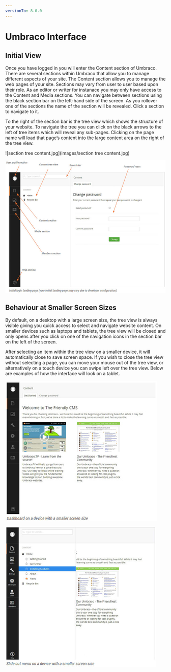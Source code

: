 ```yaml
---
versionTo: 8.0.0
---
```


# Umbraco Interface

## Initial View

Once you have logged in you will enter the Content section of Umbraco. There are several sections within Umbraco that allow you to manage different aspects of your site. The Content section allows you to manage the web pages of your site. Sections may vary from user to user based upon their role. As an editor or writer for instanace you may only have access to the Content and Media sections. You can navigate between sections using the black section bar on the left-hand side of the screen. As you rollover one of the sections the name of the section will be revealed. Click a section to navigate to it.

To the right of the section bar is the tree view which shows the structure of your website. To navigate the tree you can click on the black arrows to the left of tree items which will reveal any sub-pages. Clicking on the
page name will load that page’s content into the large content area on the right of the tree view.

![section tree content.jpg](images/section tree content.jpg)

![landingPage.jpg](images/landingPage.jpg) 

## Behaviour at Smaller Screen Sizes

By default, on a desktop with a large screen size, the tree view is always visible giving you quick access
to select and navigate website content. On smaller devices such as laptops and tablets, the tree view will be closed and only opens after you click on one of the navigation icons in the section bar on the left of the screen.

After selecting an item within the tree view on a smaller device, it will automatically close to save screen space. If you wish to close the tree view without selecting a page, you can move your mouse out of the tree view, or alternatively on a touch device you can swipe left over the tree view. Below are examples of how the interface will look on a tablet.
 
![smallScreenDashboard.jpg](images/smallScreenDashboard.jpg)

![dashboardSlideout.jpg](images/dashboardSlideout.jpg)